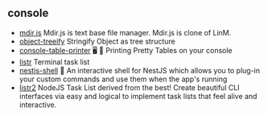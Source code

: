 ## console

- [mdir.js](https://github.com/la9527/mdir.js) Mdir.js is text base file manager. Mdir.js is clone of LinM.
- [object-treeify](https://github.com/blackflux/object-treeify) Stringify Object as tree structure
- [console-table-printer](https://github.com/ayonious/console-table-printer) 🖥️  🍭 Printing Pretty Tables on your console
- [listr](https://github.com/SamVerschueren/listr) Terminal task list
- [nestjs-shell](https://github.com/bmstefanski/nestjs-shell) 🐚 An interactive shell for NestJS which allows you to plug-in your custom commands and use them when the app's running
- [listr2](https://github.com/listr2/listr2) NodeJS Task List derived from the best! Create beautiful CLI interfaces via easy and logical to implement task lists that feel alive and interactive.